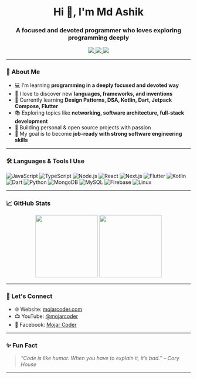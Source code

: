 <h1 align="center">Hi 👋, I'm Md Ashik</h1>
<h3 align="center">A focused and devoted programmer who loves exploring programming deeply</h3>

<p align="center">
  <a href="https://mojarcoder.com" target="_blank">
    <img src="https://img.shields.io/badge/🌐 MojarCoder-333?style=for-the-badge&logo=google-chrome&logoColor=white" />
  </a>
  <a href="https://youtube.com/@mojarcoder" target="_blank">
    <img src="https://img.shields.io/badge/🎥 YouTube-FF0000?style=for-the-badge&logo=youtube&logoColor=white" />
  </a>
  <a href="https://facebook.com/mojarcoder" target="_blank">
    <img src="https://img.shields.io/badge/📘 Facebook-1877F2?style=for-the-badge&logo=facebook&logoColor=white" />
  </a>
</p>

---

### 🧠 About Me

- 💻 I’m learning **programming in a deeply focused and devoted way**
- 🚀 I love to discover new **languages, frameworks, and inventions**
- 🌱 Currently learning **Design Patterns, DSA, Kotlin, Dart, Jetpack Compose, Flutter**
- 📚 Exploring topics like **networking, software architecture, full-stack development**
- 🧩 Building personal & open source projects with passion
- 🎯 My goal is to become **job-ready with strong software engineering skills**

---

### 🛠️ Languages & Tools I Use

![JavaScript](https://img.shields.io/badge/-JavaScript-F7DF1E?logo=javascript&logoColor=black&style=flat)
![TypeScript](https://img.shields.io/badge/-TypeScript-3178C6?logo=typescript&logoColor=white&style=flat)
![Node.js](https://img.shields.io/badge/-Node.js-339933?logo=node.js&logoColor=white&style=flat)
![React](https://img.shields.io/badge/-React-61DAFB?logo=react&logoColor=black&style=flat)
![Next.js](https://img.shields.io/badge/-Next.js-000000?logo=next.js&logoColor=white&style=flat)
![Flutter](https://img.shields.io/badge/-Flutter-02569B?logo=flutter&logoColor=white&style=flat)
![Kotlin](https://img.shields.io/badge/-Kotlin-7F52FF?logo=kotlin&logoColor=white&style=flat)
![Dart](https://img.shields.io/badge/-Dart-0175C2?logo=dart&logoColor=white&style=flat)
![Python](https://img.shields.io/badge/-Python-3776AB?logo=python&logoColor=white&style=flat)
![MongoDB](https://img.shields.io/badge/-MongoDB-47A248?logo=mongodb&logoColor=white&style=flat)
![MySQL](https://img.shields.io/badge/-MySQL-4479A1?logo=mysql&logoColor=white&style=flat)
![Firebase](https://img.shields.io/badge/-Firebase-FFCA28?logo=firebase&logoColor=black&style=flat)
![Linux](https://img.shields.io/badge/-Linux-FCC624?logo=linux&logoColor=black&style=flat)

---

### 📈 GitHub Stats

<p align="center">
  <img src="https://github-readme-stats.vercel.app/api?username=mojarkobi&show_icons=true&theme=tokyonight&hide_title=true&count_private=true" height="170px" />
  <img src="https://github-readme-stats.vercel.app/api/top-langs/?username=mojarkobi&layout=compact&theme=tokyonight" height="170px" />
</p>

---

### 🔗 Let's Connect

- 🌐 Website: [mojarcoder.com](https://mojarcoder.com)
- 📺 YouTube: [@mojarcoder](https://youtube.com/@mojarcoder)
- 📘 Facebook: [Mojar Coder](https://facebook.com/mojarcoder)

---

### ✨ Fun Fact

> _“Code is like humor. When you have to explain it, it’s bad.” – Cory House_

---


